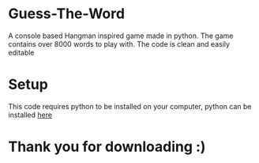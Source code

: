 # Guess-The-Word
A console based Hangman inspired game made in python.
The game contains over 8000 words to play with.
The code is clean and easily editable

# Setup
This code requires python to be installed on your computer, python can be installed [here](https://www.python.org/downloads)

# Thank you for downloading :)
